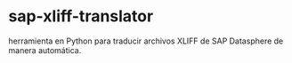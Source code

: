 # sap-xliff-translator
herramienta en Python para traducir archivos XLIFF de SAP Datasphere de manera automática.
